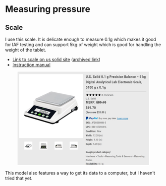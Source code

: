 # Measuring pressure



## Scale

I use this scale. It is delicate enough to measure 0.1g which makes it good for IAF testing and can support 5kg of weight which is good for handling the weight of the tablet.

* [Link to scale on us solid site](https://ussolid.com/u-s-solid-0-1-g-precision-balance-5-kg-digital-analytical-lab-electronic-scale-5100-g-x-0-1g.html) ([archived link](https://archive.is/JtDyk))
* [Instruction manual](https://store-ige284rpwh.mybigcommerce.com/content/USS-DBS/Instruction%20Manual-USS-DBS86%20Precision%20Balance.pdf)&#x20;

<figure><img src="../.gitbook/assets/Screenshot 2024-04-17 215953.jpg" alt=""><figcaption></figcaption></figure>

This model also features a way to get its data to a computer, but I haven't tried that yet.

